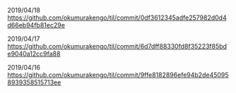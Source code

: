 2019/04/18	https://github.com/okumurakengo/til/commit/0df3612345adfe257982d0d4d66eb94fb81ec29e

2019/04/17	https://github.com/okumurakengo/til/commit/6d7dff88330fd8f35223f85bde9040a12cc9fa88

2019/04/16	https://github.com/okumurakengo/til/commit/9ffe8182896efe94b2de450958939358515713ee
